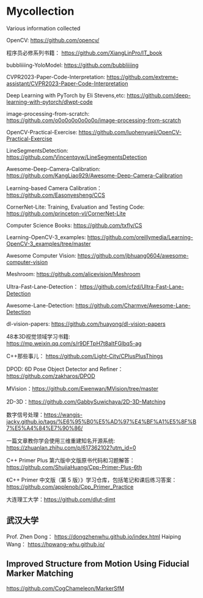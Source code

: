 # Mycollection
Various information collected

OpenCV: https://github.com/opencv/

程序员必修系列书籍： https://github.com/XiangLinPro/IT_book

bubbliiiing-YoloModel: https://github.com/bubbliiiing

CVPR2023-Paper-Code-Interpretation: https://github.com/extreme-assistant/CVPR2023-Paper-Code-Interpretation

 Deep Learning with PyTorch by Eli Stevens,etc: https://github.com/deep-learning-with-pytorch/dlwpt-code

 image-processing-from-scratch: https://github.com/o0o0o0o0o0o0o/image-processing-from-scratch

 OpenCV-Practical-Exercise: https://github.com/luohenyueji/OpenCV-Practical-Exercise

LineSegmentsDetection: https://github.com/Vincentqyw/LineSegmentsDetection

Awesome-Deep-Camera-Calibration: https://github.com/KangLiao929/Awesome-Deep-Camera-Calibration

Learning-based Camera Calibration： https://github.com/Easonyesheng/CCS

CornerNet-Lite: Training, Evaluation and Testing Code: https://github.com/princeton-vl/CornerNet-Lite

Computer Science Books: https://github.com/txfly/CS

Learning-OpenCV-3_examples: https://github.com/oreillymedia/Learning-OpenCV-3_examples/tree/master

Awesome Computer Vision: https://github.com/jbhuang0604/awesome-computer-vision

Meshroom: https://github.com/alicevision/Meshroom

Ultra-Fast-Lane-Detection： https://github.com/cfzd/Ultra-Fast-Lane-Detection

Awesome-Lane-Detection: https://github.com/Charmve/Awesome-Lane-Detection

dl-vision-papers: https://github.com/huayong/dl-vision-papers

48本3D视觉领域学习书籍: https://mp.weixin.qq.com/s/r9DFTpH7t8aItFGlbq5-ag

C++那些事儿： https://github.com/Light-City/CPlusPlusThings

DPOD: 6D Pose Object Detector and Refiner： https://github.com/zakharos/DPOD

MVision：https://github.com/Ewenwan/MVision/tree/master

2D-3D：https://github.com/GabbySuwichaya/2D-3D-Matching

数字信号处理：https://wangjs-jacky.github.io/tags/%E6%95%B0%E5%AD%97%E4%BF%A1%E5%8F%B7%E5%A4%84%E7%90%86/

一篇文章教你学会使用三维重建知名开源系统: https://zhuanlan.zhihu.com/p/617362102?utm_id=0

C++ Primer Plus 第六版中文版原书代码和习题解答：https://github.com/ShujiaHuang/Cpp-Primer-Plus-6th

《C++ Primer 中文版（第 5 版）》学习仓库，包括笔记和课后练习答案： https://github.com/applenob/Cpp_Primer_Practice

大连理工大学：https://github.com/dlut-dimt

## 武汉大学
Prof. Zhen Dong： https://dongzhenwhu.github.io/index.html 
Haiping Wang： https://hpwang-whu.github.io/

## Improved Structure from Motion Using Fiducial Marker Matching
https://github.com/CogChameleon/MarkerSfM




